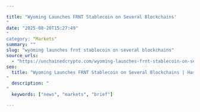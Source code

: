```yaml
---

title: "Wyoming Launches FRNT Stablecoin on Several Blockchains'"
date: "2025-08-20T15:27:49""
category: "Markets"
summary: ""
slug: "wyoming launches frnt stablecoin on several blockchains"
source_urls:
  - "https://unchainedcrypto.com/wyoming-launches-frnt-stablecoin-on-several-blockchains/"
seo:
  title: "Wyoming Launches FRNT Stablecoin on Several Blockchains | Hash n Hedge'"
  description: ""
  keywords: ["news", "markets", "brief"]

---
```


